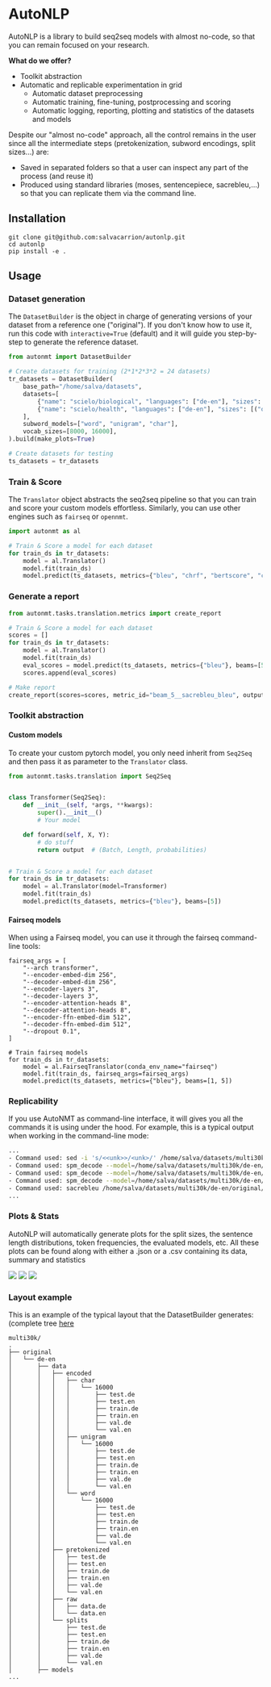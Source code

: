 # AutoNLP

AutoNLP is a library to build seq2seq models with almost no-code, so that you can remain focused on your research.

**What do we offer?**
- Toolkit abstraction
- Automatic and replicable experimentation in grid
  - Automatic dataset preprocessing
  - Automatic training, fine-tuning, postprocessing and scoring
  - Automatic logging, reporting, plotting and statistics of the datasets and models

Despite our "almost no-code" approach, all the control remains in the user since all the intermediate steps (pretokenization, 
subword encodings, split sizes...) are:
- Saved in separated folders so that a user can inspect any part of the process (and reuse it)
- Produced using standard libraries (moses, sentencepiece, sacrebleu,...) so that you can replicate them via the command line.


## Installation

```
git clone git@github.com:salvacarrion/autonlp.git
cd autonlp
pip install -e .
```


## Usage

### Dataset generation

The `DatasetBuilder` is the object in charge of generating versions of your dataset from a reference one ("original"). If you don't know how to use it, 
run this code with `interactive=True` (default) and it will guide you step-by-step to generate the reference dataset.

```python
from autonmt import DatasetBuilder

# Create datasets for training (2*1*2*3*2 = 24 datasets)
tr_datasets = DatasetBuilder(
    base_path="/home/salva/datasets",
    datasets=[
        {"name": "scielo/biological", "languages": ["de-en"], "sizes": [("original", None), ("100k", 100000)]},
        {"name": "scielo/health", "languages": ["de-en"], "sizes": [("original", None), ("100k", 100000)]},
    ],
    subword_models=["word", "unigram", "char"],
    vocab_sizes=[8000, 16000],
).build(make_plots=True)

# Create datasets for testing
ts_datasets = tr_datasets
```


### Train & Score

The `Translator` object abstracts the seq2seq pipeline so that you can train and score your custom models effortless. Similarly, 
you can use other engines such as `fairseq` or `opennmt`.

```python
import autonmt as al

# Train & Score a model for each dataset
for train_ds in tr_datasets:
    model = al.Translator()
    model.fit(train_ds)
    model.predict(ts_datasets, metrics={"bleu", "chrf", "bertscore", "comet"}, beams=[1, 5])
```

### Generate a report

```python
from autonmt.tasks.translation.metrics import create_report

# Train & Score a model for each dataset
scores = []
for train_ds in tr_datasets:
    model = al.Translator()
    model.fit(train_ds)
    eval_scores = model.predict(ts_datasets, metrics={"bleu"}, beams=[5])
    scores.append(eval_scores)

# Make report
create_report(scores=scores, metric_id="beam_5__sacrebleu_bleu", output_path=".outputs")
```

### Toolkit abstraction

#### Custom models

To create your custom pytorch model, you only need inherit from `Seq2Seq` and then pass it as parameter to the `Translator` class.

```python
from autonmt.tasks.translation import Seq2Seq


class Transformer(Seq2Seq):
    def __init__(self, *args, **kwargs):
        super().__init__()
        # Your model        

    def forward(self, X, Y):
        # do stuff
        return output  # (Batch, Length, probabilities)


# Train & Score a model for each dataset
for train_ds in tr_datasets:
    model = al.Translator(model=Transformer)
    model.fit(train_ds)
    model.predict(ts_datasets, metrics={"bleu"}, beams=[5])
```


#### Fairseq models

When using a Fairseq model, you can use it through the fairseq command-line tools:

```text
fairseq_args = [
    "--arch transformer",
    "--encoder-embed-dim 256",
    "--decoder-embed-dim 256",
    "--encoder-layers 3",
    "--decoder-layers 3",
    "--encoder-attention-heads 8",
    "--decoder-attention-heads 8",
    "--encoder-ffn-embed-dim 512",
    "--decoder-ffn-embed-dim 512",
    "--dropout 0.1",
]

# Train fairseq models
for train_ds in tr_datasets:
    model = al.FairseqTranslator(conda_env_name="fairseq")
    model.fit(train_ds, fairseq_args=fairseq_args)
    model.predict(ts_datasets, metrics={"bleu"}, beams=[1, 5])
```


### Replicability

If you use AutoNMT as command-line interface, it will gives you all the commands it is using under the hood. For example, this is a typical output when working in the command-line mode:

```bash
...
- Command used: sed -i 's/<<unk>>/<unk>/' /home/salva/datasets/multi30k/de-en/original/models/fairseq/runs/model_word_8000/eval/multi30k_de-en_original/beams/beam1/ref.tok
- Command used: spm_decode --model=/home/salva/datasets/multi30k/de-en/original/vocabs/spm/word/8000/spm_de-en.model --input_format=piece < /home/salva/datasets/multi30k/de-en/original/models/fairseq/runs/model_word_8000/eval/multi30k_de-en_original/beams/beam1/src.tok > /home/salva/datasets/multi30k/de-en/original/models/fairseq/runs/model_word_8000/eval/multi30k_de-en_original/beams/beam1/src.txt
- Command used: spm_decode --model=/home/salva/datasets/multi30k/de-en/original/vocabs/spm/word/8000/spm_de-en.model --input_format=piece < /home/salva/datasets/multi30k/de-en/original/models/fairseq/runs/model_word_8000/eval/multi30k_de-en_original/beams/beam1/ref.tok > /home/salva/datasets/multi30k/de-en/original/models/fairseq/runs/model_word_8000/eval/multi30k_de-en_original/beams/beam1/ref.txt
- Command used: spm_decode --model=/home/salva/datasets/multi30k/de-en/original/vocabs/spm/word/8000/spm_de-en.model --input_format=piece < /home/salva/datasets/multi30k/de-en/original/models/fairseq/runs/model_word_8000/eval/multi30k_de-en_original/beams/beam1/hyp.tok > /home/salva/datasets/multi30k/de-en/original/models/fairseq/runs/model_word_8000/eval/multi30k_de-en_original/beams/beam1/hyp.txt
- Command used: sacrebleu /home/salva/datasets/multi30k/de-en/original/models/fairseq/runs/model_word_8000/eval/multi30k_de-en_original/beams/beam1/ref.txt -i /home/salva/datasets/multi30k/de-en/original/models/fairseq/runs/model_word_8000/eval/multi30k_de-en_original/beams/beam1/hyp.txt -m bleu chrf ter  -w 5 > /home/salva/datasets/multi30k/de-en/original/models/fairseq/runs/model_word_8000/eval/multi30k_de-en_original/beams/beam1/scores/sacrebleu_scores.json
...
```


### Plots & Stats

AutoNLP will automatically generate plots for the split sizes, the sentence length distributions, 
token frequencies, the evaluated models, etc. All these plots can be found along with either a .json or a .csv 
containing its data, summary and statistics

![](docs/images/multi30k/vocab_distr_top100__multi30k_original_de-en__word_16000.png)
![](docs/images/multi30k/sent_distr_test_de__multi30k_original_de-en__word_16000.png)
![](docs/images/multi30k/split_size_tok__multi30k_original_de-en__word_16000.png)


### Layout example

This is an example of the typical layout that the DatasetBuilder generates: (complete tree [here](docs/data/tree.txt)
```text
multi30k/
.
├── original
│   └── de-en
│       ├── data
│       │   ├── encoded
│       │   │   ├── char
│       │   │   │   └── 16000
│       │   │   │       ├── test.de
│       │   │   │       ├── test.en
│       │   │   │       ├── train.de
│       │   │   │       ├── train.en
│       │   │   │       ├── val.de
│       │   │   │       └── val.en
│       │   │   ├── unigram
│       │   │   │   └── 16000
│       │   │   │       ├── test.de
│       │   │   │       ├── test.en
│       │   │   │       ├── train.de
│       │   │   │       ├── train.en
│       │   │   │       ├── val.de
│       │   │   │       └── val.en
│       │   │   └── word
│       │   │       └── 16000
│       │   │           ├── test.de
│       │   │           ├── test.en
│       │   │           ├── train.de
│       │   │           ├── train.en
│       │   │           ├── val.de
│       │   │           └── val.en
│       │   ├── pretokenized
│       │   │   ├── test.de
│       │   │   ├── test.en
│       │   │   ├── train.de
│       │   │   ├── train.en
│       │   │   ├── val.de
│       │   │   └── val.en
│       │   ├── raw
│       │   │   ├── data.de
│       │   │   └── data.en
│       │   └── splits
│       │       ├── test.de
│       │       ├── test.en
│       │       ├── train.de
│       │       ├── train.en
│       │       ├── val.de
│       │       └── val.en
│       ├── models
...
```